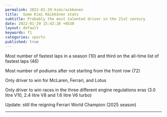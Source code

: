 ```yaml
---
permalink: 2022-01-29-kimiraikkonen
title:  Some Kimi Räikkönen stats
subtitle: Probably the most talented driver in the 21st century
date: 2022-01-29 15:42:28 +0530
layout: default
keywords: f1
categories: sports
published: true
---
```


Most number of fastest laps in a season (10) and third on the all-time list of fastest laps (46)

Most number of podiums after not starting from the front row (72)

Only driver to win for McLaren, Ferrari, and Lotus

Only driver to win races in the three different engine regulations eras (3.0 litre V10, 2.4 litre V8 and 1.6 litre V6 turbo)

Update: still the reigning Ferrari World Champion (2025 season)

---
